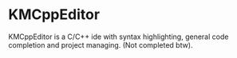 # KMCppEditor
KMCppEditor is a C/C++ ide with syntax highlighting, general code completion and project managing. (Not completed btw).
